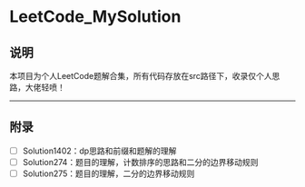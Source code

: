 # LeetCode_MySolution

## 说明

本项目为个人LeetCode题解合集，所有代码存放在src路径下，收录仅个人思路，大佬轻喷！

---

## 附录

- [ ] Solution1402：dp思路和前缀和题解的理解
- [ ] Solution274：题目的理解，计数排序的思路和二分的边界移动规则
- [ ] Solution275：题目的理解，二分的边界移动规则
